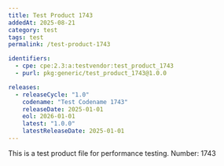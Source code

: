 ```yaml
---
title: Test Product 1743
addedAt: 2025-08-21
category: test
tags: test
permalink: /test-product-1743

identifiers:
  - cpe: cpe:2.3:a:testvendor:test_product_1743
  - purl: pkg:generic/test_product_1743@1.0.0

releases:
  - releaseCycle: "1.0"
    codename: "Test Codename 1743"
    releaseDate: 2025-01-01
    eol: 2026-01-01
    latest: "1.0.0"
    latestReleaseDate: 2025-01-01
---
```


This is a test product file for performance testing. Number: 1743

